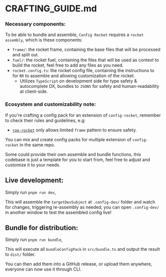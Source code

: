 # CRAFTING_GUIDE.md

### Necessary components:

To be able to bundle and assemble, `Config Rocket` requires a `rocket assembly`, which is these components:
  * `frame/`: the rocket frame, containing the base files that will be processed and split out.
  * `fuel/`: the rocket fuel, containing the files that will be used as context to build the rocket, feel free to add any files as you need.
  * `rocket.config.ts`: the rocket config file, containing the instructions to for `RR` to assemble and allowing customization of the rocket.
    * Utilizes `TypeScript` on development side for type safety & autocomplete DX, bundles to `JSON5` for safety and human-readability at client-side.

### Ecosystem and customizability note:

If you're crafting a config pack for an extension of `config-rocket`, remember to check their rules and guidelines, e.g:
+ [`roo-rocket`](https://github.com/NamesMT/roo-rocket/tree/main/libs/roo-rocket) only allows limited `frame` pattern to ensure safety.

You can mix and create config packs for multiple extension of `config-rocket` in the same repo.

Some could provide their own assemble and bundle functions, this codebase is just a template for you to start from, feel free to adjust and customize it to your needs.

## Live development:

Simply run `pnpm run dev`,

This will assemble the `targetDevSubject` at `.config-dev/` folder and watch for changes, triggering re-assembly as needed, you can open `.config-dev/` in another window to test the assembled config live!

## Bundle for distribution:

Simply run `pnpm run bundle`,

This will execute all `bundleConfigPack` in `src/bundle.ts` and output the result to `dist/` folder.

You can then add them into a GitHub release, or upload them anywhere, everyone can now use it through CLI.
